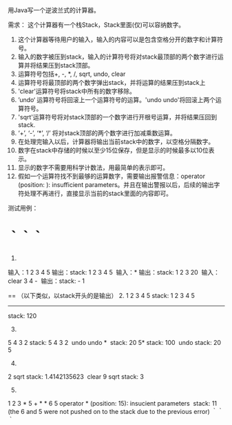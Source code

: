 用Java写一个逆波兰式的计算器。

需求：
这个计算器有一个栈Stack，Stack里面(仅)可以容纳数字。
1. 这个计算器等待用户的输入，输入的内容可以是包含空格分开的数字和计算符号。
2. 输入的数字被压到stack，输入的计算符号将对stack最顶部的两个数字进行运算并将结果压到stack顶部。
3. 运算符号包括+, -, *, /, sqrt, undo, clear
4. 运算符号将最顶部的两个数字弹出stack，并将运算的结果压到stack上
5. 'clear'运算符号将stack中所有的数字移除。
6. ’undo‘ 运算符号将回滚上一个运算符号的运算。'undo undo'将回滚上两个运算符号。
7. 'sqrt'运算符号将对stack顶部的一个数字进行开根号运算，并将结果压回到stack.
8. ‘+’, ‘-’, ‘*’, ‘/’ 将对stack顶部的两个数字进行加减乘数运算。
9. 在处理完输入以后，计算器将输出当前stack中的数字，以空格分隔数字。
10. 数字在stack中存储的时候以至少15位保存，但是显示的时候最多以10位表示。
11. 显示的数字不需要用科学计数法，用最简单的表示即可。
12. 假如一个运算符找不到最够的运算数字，需要输出报警信息：operator <operator> (position: <pos>): insufficient parameters。并且在输出警报以后，后续的输出字符处理不再进行，直接显示当前的stack里面的内容即可。

测试用例：

｀｀｀
==
1.
输入：1 2 3 4 5
输出：stack: 1 2 3 4 5 
输入：*
输出：stack: 1 2 3 20 
输入：clear 3 4 - 
输出：stack: - 1

==
（以下类似，以stack开头的是输出）
2.
1 2 3 4 5
stack: 1 2 3 4 5 
** **
stack: 120

3.
5 4 3 2
stack: 5 4 3 2 
undo undo * 
stack: 20
5*
stack: 100 
undo
stack: 20 5

4.
2 sqrt
stack: 1.4142135623 
clear 9 sqrt
stack: 3

5.
1 2 3 * 5 + * * 6 5
operator * (position: 15): insucient parameters 
stack: 11
(the 6 and 5 were not pushed on to the stack due to the previous error)
｀｀｀